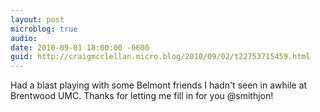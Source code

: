 ```yaml
---
layout: post
microblog: true
audio: 
date: 2010-09-01 18:00:00 -0600
guid: http://craigmcclellan.micro.blog/2010/09/02/t22753715459.html
---
```

Had a blast playing with some Belmont friends I hadn't seen in awhile at Brentwood UMC. Thanks for letting me fill in for you @smithjon!
